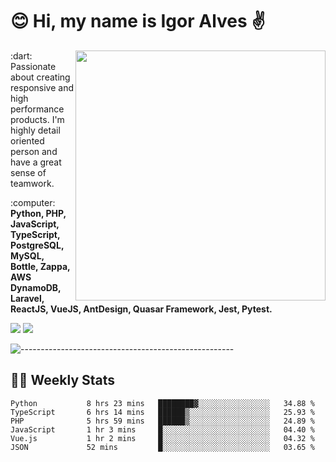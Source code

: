 # :blush: Hi, my name is Igor Alves :v:

<img src="https://github-readme-stats.vercel.app/api?username=iguit0&show_icons=true&include_all_commits=true&count_private=true&theme=dark" min-width="400px" max-width="400px" width="400px" align="right" />

<p align="left"> 
  :dart: Passionate about creating responsive and high performance products.
  I'm highly detail oriented person and have a great sense of teamwork.
</p>

<p align="left">
  :computer: <strong>Python, PHP, JavaScript, TypeScript, PostgreSQL, MySQL, Bottle, Zappa, AWS DynamoDB, Laravel, ReactJS, VueJS, AntDesign, Quasar Framework, Jest, Pytest.</strong>
</p>

<p align="left">
  <a href="https://www.linkedin.com/in/igor-lucio-alves" target="_blank" rel="noopener noreferrer" alt="LinkedIn">
  <img src="https://img.shields.io/badge/LinkedIn-0077B5?style=for-the-badge&logo=linkedin&logoColor=white" /></a>

  <a href="https://t.me/iguit0" target="_blank" rel="noopener noreferrer" alt="Telegram">
  <img src="https://img.shields.io/badge/Telegram-2CA5E0?style=for-the-badge&logo=telegram&logoColor=white" /></a>
</p>

![-----------------------------------------------------](https://raw.githubusercontent.com/andreasbm/readme/master/assets/lines/aqua.png)

## :man_technologist: Weekly Stats
<!--START_SECTION:waka-->

```text
Python           8 hrs 23 mins   ████████▓░░░░░░░░░░░░░░░░   34.88 %
TypeScript       6 hrs 14 mins   ██████▒░░░░░░░░░░░░░░░░░░   25.93 %
PHP              5 hrs 59 mins   ██████▒░░░░░░░░░░░░░░░░░░   24.89 %
JavaScript       1 hr 3 mins     █░░░░░░░░░░░░░░░░░░░░░░░░   04.40 %
Vue.js           1 hr 2 mins     █░░░░░░░░░░░░░░░░░░░░░░░░   04.32 %
JSON             52 mins         █░░░░░░░░░░░░░░░░░░░░░░░░   03.65 %
```

<!--END_SECTION:waka-->
